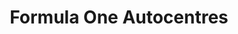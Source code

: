 ---
title: "Formula One Autocentres"
url: /cirencester/formula-one-autocentres/
shop: car repair
---